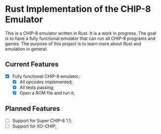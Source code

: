# Rust Implementation of the CHIP-8 Emulator

This is a CHIP-8 emulator written in Rust. It is a work in progress. The goal is to have a fully functional emulator that can run all CHIP-8 programs and games.
The purpose of this project is to learn more about Rust and emulation in general.

## Current Features

- [x] Fully functional CHIP-8 emulator;
  - [x] All opcodes implemented;
  - [x] All tests passing;
  - [x] Open a ROM file and run it;

## Planned Features

- [ ] Support for Super CHIP-8 1.1;
- [ ] Support for XO-CHIP;
